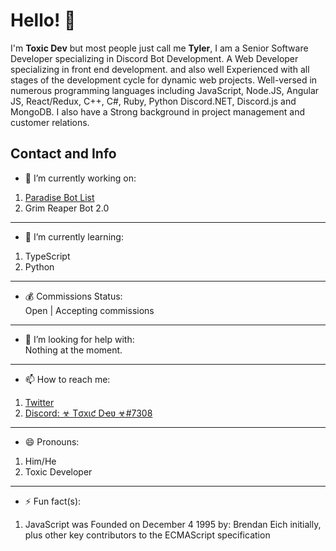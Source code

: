 # Hello! 👋
I'm **Toxic Dev** but most people just call me **Tyler**, I am a Senior Software Developer specializing in Discord Bot Development. A Web Developer specializing in front end development. 
and also well Experienced with all stages of the development cycle for dynamic web projects. Well-versed in numerous programming languages including JavaScript, Node.JS, Angular JS, React/Redux, C++, C#, Ruby, Python Discord.NET, Discord.js and MongoDB. I also have a Strong background in project management and customer relations.

## Contact and Info
- 🔭 I’m currently working on:  
1. [Paradise Bot List](https://paradisebots.net)  
2. Grim Reaper Bot 2.0

---

- 🌱 I’m currently learning:
1. TypeScript
2. Python

---

- 💰 Commissions Status:  
Open | Accepting commissions

---

- 🤔 I’m looking for help with:  
 Nothing at the moment.

---
- 📫 How to reach me: 
1. [Twitter](https://twitter.com/TheRealToxicDev)
2. [Discord: ☣ Tσxιƈ Dҽʋ ☣#7308](https://discord.gg/MsWT8awvBZ)

---
- 😄 Pronouns: 
1. Him/He
2. Toxic Developer

---

- ⚡ Fun fact(s): 
1. JavaScript was Founded on December 4 1995 by: Brendan Eich initially, plus other key contributors to the ECMAScript specification
